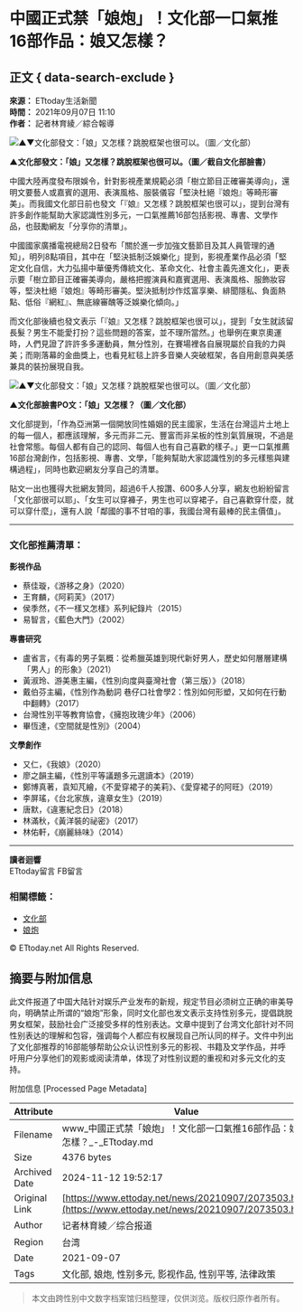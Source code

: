 # 中國正式禁「娘炮」！文化部一口氣推16部作品：娘又怎樣？

## 正文 { data-search-exclude }


**來源：** ETtoday生活新聞  
**時間：** 2021年09月07日 11:10  
**作者：** 記者林育綾／綜合報導  

![▲▼文化部發文：「娘」又怎樣？跳脫框架也很可以。（圖／文化部）](//cdn2.ettoday.net/images/5862/d5862968.jpg)

**▲文化部發文：「娘」又怎樣？跳脫框架也很可以。（圖／截自文化部臉書）**

中國大陸再度發布限娛令，針對影視產業規範必須「樹立節目正確審美導向」，還明文要藝人或嘉賓的選用、表演風格、服裝儀容「堅決杜絕『娘炮』等畸形審美」。而我國文化部日前也發文「『娘』又怎樣？跳脫框架也很可以」，提到台灣有許多創作能幫助大家認識性別多元，一口氣推薦16部包括影視、專書、文學作品，也鼓勵網友「分享你的清單」。

中國國家廣播電視總局2日發布「關於進一步加強文藝節目及其人員管理的通知」，明列8點項目，其中在「堅決抵制泛娛樂化」提到，影視產業作品必須「堅定文化自信，大力弘揚中華優秀傳統文化、革命文化、社會主義先進文化」，更表示要「樹立節目正確審美導向，嚴格把握演員和嘉賓選用、表演風格、服飾妝容等，堅決杜絕『娘炮』等畸形審美。堅決抵制炒作炫富享樂、緋聞隱私、負面熱點、低俗『網紅』、無底線審醜等泛娛樂化傾向。」

而文化部後續也發文表示「『娘』又怎樣？跳脫框架也很可以」，提到「女生就該留長髮？男生不能愛打扮？這些問題的答案，並不理所當然。」也舉例在東京奧運時，人們見證了許許多多運動員，無分性別，在賽場裡各自展現屬於自我的力與美；而剛落幕的金曲獎上，也看見紅毯上許多音樂人突破框架，各自用創意與美感兼具的裝扮展現自我。

![▲▼文化部發文：「娘」又怎樣？跳脫框架也很可以。（圖／文化部）](//cdn2.ettoday.net/images/5862/5862969.jpg)

**▲文化部臉書PO文：「娘」又怎樣？（圖／文化部）**

文化部提到，「作為亞洲第一個開放同性婚姻的民主國家，生活在台灣這片土地上的每一個人，都應該理解，多元而非二元、豐富而非呆板的性別氣質展現，不過是社會常態。每個人都有自己的認同、每個人也有自己喜歡的樣子。」更一口氣推薦16部台灣創作，包括影視、專書、文學，「能夠幫助大家認識性別的多元樣態與建構過程」，同時也歡迎網友分享自己的清單。

貼文一出也獲得大批網友贊同，超過6千人按讚、600多人分享，網友也紛紛留言「文化部很可以耶」、「女生可以穿褲子，男生也可以穿裙子，自己喜歡穿什麼，就可以穿什麼」，還有人說「鄰國的事不甘咱的事，我國台灣有最棒的民主價值」。

---

### 文化部推薦清單：

**影視作品**
- 蔡佳璇，《游移之身》（2020）  
- 王育麟，《阿莉芙》（2017）  
- 侯季然，《不一樣又怎樣》系列紀錄片（2015）  
- 易智言，《藍色大門》（2002）  

**專書研究**
- 盧省言，《有毒的男子氣概：從希臘英雄到現代新好男人，歷史如何層層建構「男人」的形象》（2021）  
- 黃淑玲、游美惠主編，《性別向度與臺灣社會（第三版）》（2018）  
- 戴伯芬主編，《性別作為動詞 巷仔口社會學2：性別如何形塑，又如何在行動中翻轉》（2017）  
- 台灣性別平等教育協會，《擁抱玫瑰少年》（2006）  
- 畢恆達，《空間就是性別》（2004）  

**文學創作**
- 又仁，《我娘》（2020）  
- 廖之韻主編，《性別平等議題多元選讀本》（2019）  
- 鄭博真著，袁知芃繪，《不愛穿裙子的美莉》、《愛穿裙子的阿旺》（2019）  
- 李屏瑤，《台北家族，違章女生》（2019）  
- 唐默，《違憲紀念日》（2018）  
- 林滿秋，《黃洋裝的祕密》（2017）  
- 林佑軒，《崩麗絲味》（2014）  

---

**讀者迴響**  
ETtoday留言 FB留言

### 相關標籤：
- [文化部](/news/tag/文化部/)
- [娘炮](/news/tag/娘炮/)

© ETtoday.net All Rights Reserved.

## 摘要与附加信息

<!-- tcd_abstract -->
此文件报道了中国大陆针对娱乐产业发布的新规，规定节目必须树立正确的审美导向，明确禁止所谓的“娘炮”形象，同时文化部也发文表示支持性别多元，提倡跳脱男女框架，鼓励社会广泛接受多样的性别表达。文章中提到了台湾文化部针对不同性别表达的理解和包容，强调每个人都应有权展现自己所认同的样子。文件中列出了文化部推荐的16部能够帮助公众认识性别多元的影视、书籍及文学作品，并呼吁用户分享他们的观影或阅读清单，体现了对性别议题的重视和对多元文化的支持。
<!-- tcd_abstract_end -->

附加信息 [Processed Page Metadata]

| Attribute       | Value                                  |
|-----------------|----------------------------------------|
| Filename        | www_中國正式禁「娘炮」！文化部一口氣推16部作品：娘又怎樣？_-_ETtoday.md                             |
| Size            | 4376 bytes                           |
| Archived Date   | 2024-11-12 19:52:17                             |
| Original Link   | [https://www.ettoday.net/news/20210907/2073503.htm](https://www.ettoday.net/news/20210907/2073503.htm)                       |
| Author          | 记者林育綾／综合报道                               |
| Region          | 台湾                               |
| Date            | 2021-09-07                                 |
| Tags            | 文化部, 娘炮, 性别多元, 影视作品, 性别平等, 法律政策                                 |
>
> 本文由跨性别中文数字档案馆归档整理，仅供浏览。版权归原作者所有。
>